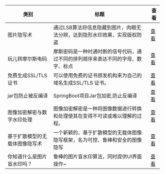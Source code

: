 |类别|标题|查看|
|-|-|-|
| 图片隐写术           | 通过LSB算法将信息隐藏到图片，肉眼无法分辨，达到隐形水印效果，实现版权防盗   | [查看](https://www.aspiringcode.com/content?id=21)             |
| 玩儿转摩尔斯电码        | 摩斯密码是一种时通时断的信号代码，通过不同的排列顺序来表达不同的字母、数字、标点 | [查看](https://www.aspiringcode.com/content?id=79)             |
| 免费生成SSL/TLS 证书  | 可以使用免费的证书颁发机构来为自己的域名生成SSL/TLS 证书。        | [查看](https://www.aspiringcode.com/content?id=16998672931570) |
| jar包防止被反编译      | SpringBoot项目Jar包加密,防止反编译                 | [查看](https://www.aspiringcode.com/content?id=17013388050188) |
| 图像加密解密与数字水印处理   | 图像加密解密是一种将图像数据进行转换和处理使其在变得不可读或难以理解的过程。   | [查看](https://www.aspiringcode.com/content?id=17086818844304) |
| 基于扩散模型的无载体图像隐写术 | 一个新颖的、基于扩散模型的无载体图像隐写框架，名为可控、鲁棒和安全的图像隐写   | [查看](https://www.aspiringcode.com/content?id=17119375250950) |
| 你知道什么是图片盲水印吗？   | 鲁棒的图片盲水印算法，同时提供UI界面操作~                   | [查看](https://www.aspiringcode.com/content?id=17187999355078) |
